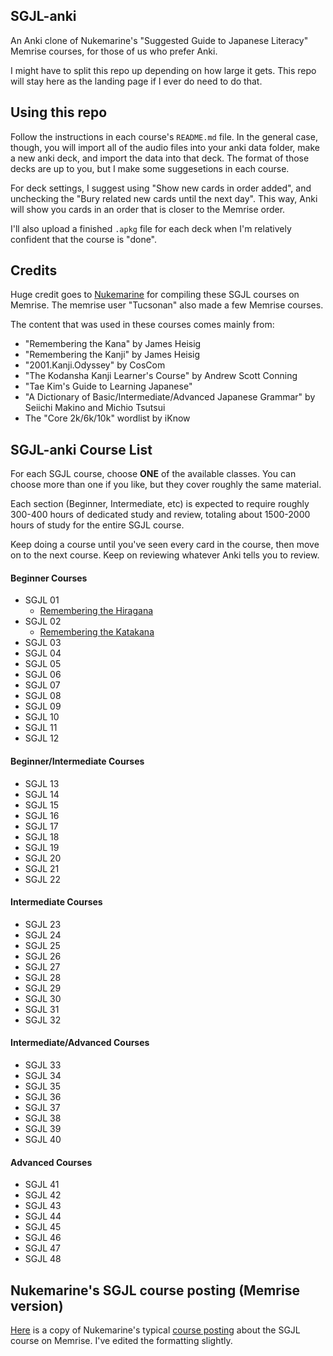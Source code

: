 ## SGJL-anki

An Anki clone of Nukemarine's "Suggested Guide to Japanese Literacy" Memrise courses, for those of us who prefer Anki.

I might have to split this repo up depending on how large it gets. This repo will stay here as the landing page if I ever do need to do that.


## Using this repo

Follow the instructions in each course's `README.md` file. In the general case, though, you will import all of the audio files into your anki data folder, make a new anki deck, and import the data into that deck. The format of those decks are up to you, but I make some suggesetions in each course.

For deck settings, I suggest using "Show new cards in order added", and unchecking the "Bury related new cards until the next day". This way, Anki will show you cards in an order that is closer to the Memrise order.

I'll also upload a finished `.apkg` file for each deck when I'm relatively confident that the course is "done".


## Credits

Huge credit goes to [Nukemarine](https://www.reddit.com/user/nukemarine) for compiling these SGJL courses on Memrise. The memrise user "Tucsonan" also made a few Memrise courses.

The content that was used in these courses comes mainly from:

 - "Remembering the Kana" by James Heisig
 - "Remembering the Kanji" by James Heisig
 - "2001.Kanji.Odyssey" by CosCom
 - "The Kodansha Kanji Learner's Course" by Andrew Scott Conning
 - "Tae Kim's Guide to Learning Japanese"
 - "A Dictionary of Basic/Intermediate/Advanced Japanese Grammar" by Seiichi Makino and Michio Tsutsui
 - The "Core 2k/6k/10k" wordlist by iKnow

## SGJL-anki Course List

For each SGJL course, choose **ONE** of the available classes. You can choose more than one if you like, but they cover roughly the same material.

Each section (Beginner, Intermediate, etc) is expected to require roughly 300-400 hours of dedicated study and review, totaling about 1500-2000 hours of study for the entire SGJL course.

Keep doing a course until you've seen every card in the course, then move on to the next course. Keep on reviewing whatever Anki tells you to review.

#### Beginner Courses

 - SGJL 01
    - [Remembering the Hiragana](https://github.com/ozys/SGJL-anki/tree/master/courses/SGJL%2001%20-%20Remembering%20the%20Hiragana)
 - SGJL 02
    - [Remembering the Katakana](https://github.com/ozys/SGJL-anki/tree/master/courses/SGJL%2002%20-%20Remembering%20the%20Katakana)
 - SGJL 03
 - SGJL 04
 - SGJL 05
 - SGJL 06
 - SGJL 07
 - SGJL 08
 - SGJL 09
 - SGJL 10
 - SGJL 11
 - SGJL 12

#### Beginner/Intermediate Courses

 - SGJL 13
 - SGJL 14
 - SGJL 15
 - SGJL 16
 - SGJL 17
 - SGJL 18
 - SGJL 19
 - SGJL 20
 - SGJL 21
 - SGJL 22

#### Intermediate Courses

 - SGJL 23
 - SGJL 24
 - SGJL 25
 - SGJL 26
 - SGJL 27
 - SGJL 28
 - SGJL 29
 - SGJL 30
 - SGJL 31
 - SGJL 32

#### Intermediate/Advanced Courses

 - SGJL 33
 - SGJL 34
 - SGJL 35
 - SGJL 36
 - SGJL 37
 - SGJL 38
 - SGJL 39
 - SGJL 40

#### Advanced Courses

 - SGJL 41
 - SGJL 42
 - SGJL 43
 - SGJL 44
 - SGJL 45
 - SGJL 46
 - SGJL 47
 - SGJL 48




## Nukemarine's SGJL course posting (Memrise version)

[Here](./nukemarine-course-posting.md) is a copy of Nukemarine's typical [course posting](https://community.memrise.com/t/course-forum-suggested-guide-for-japanese-literacy-sgjl-course-series/1100) about the SGJL course on Memrise. I've edited the formatting slightly.
